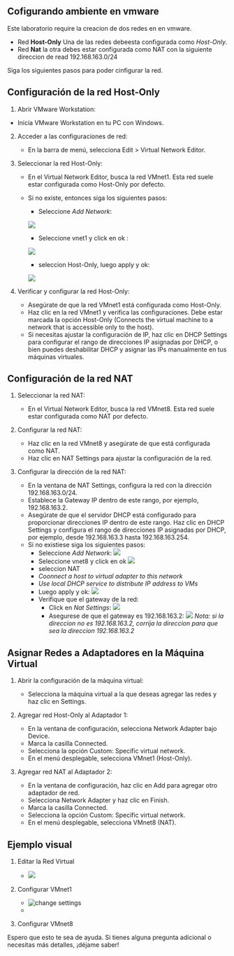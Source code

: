 ## Cofigurando ambiente en vmware


Este laboratorio require la creacion de dos redes en en vmware. 
-   Red **Host-Only** Una de las redes debeesta configurada como *Host-Only*. 
- Red **Nat** la otra debes estar configurada como NAT con la siguiente direccion de read 192.168.163.0/24 

Siga los siguientes pasos para poder cinfigurar la red.

## Configuración de la red Host-Only
1.  Abrir VMware Workstation:

- Inicia VMware Workstation en tu PC con Windows.
2. Acceder a las configuraciones de red:

    - En la barra de menú, selecciona Edit > Virtual Network Editor.
3. Seleccionar la red Host-Only:

    - En el Virtual Network Editor, busca la red VMnet1. Esta red suele estar configurada como Host-Only por defecto.
    - Si no existe, entonces siga los siguientes pasos:
        - Seleccione *Add Network*:

        ![](../IMG/red3.png) 
        - Seleccione vnet1 y click en ok :

        ![](../IMG/red4.png)
        - seleccion Host-Only, luego apply y ok: 
        
        ![](../IMG/red5.png)
        
3. Verificar y configurar la red Host-Only:

    - Asegúrate de que la red VMnet1 está configurada como Host-Only.
    - Haz clic en la red VMnet1 y verifica las configuraciones. Debe estar marcada la opción Host-Only (Connects the virtual machine to a network that is accessible only to the host).
    - Si necesitas ajustar la configuración de IP, haz clic en DHCP Settings para configurar el rango de direcciones IP asignadas por DHCP, o bien puedes deshabilitar DHCP y asignar las IPs manualmente en tus máquinas virtuales.
    

## Configuración de la red NAT

1. Seleccionar la red NAT:

    - En el Virtual Network Editor, busca la red VMnet8. Esta red suele estar configurada como NAT por defecto.

2. Configurar la red NAT:

    - Haz clic en la red VMnet8 y asegúrate de que está configurada como NAT.
    - Haz clic en NAT Settings para ajustar la configuración de la red.
3. Configurar la dirección de la red NAT:

    - En la ventana de NAT Settings, configura la red con la dirección 192.168.163.0/24.
    - Establece la Gateway IP dentro de este rango, por ejemplo, 192.168.163.2.
    - Asegúrate de que el servidor DHCP está configurado para proporcionar direcciones IP dentro de este rango. Haz clic en DHCP Settings y configura el rango de direcciones IP asignadas por DHCP, por ejemplo, desde 192.168.163.3 hasta 192.168.163.254.
    - Si no existiese siga los siguientes pasos:
        - Seleccione *Add Network*: 
        ![](../IMG/red3.png) 
        - Seleccione vnet8 y click en ok 
        ![](../IMG/red6.png)
        - seleccion NAT
        - *Coonnect a host to virtual adapter to this network*
        -  *Use local DHCP service to distribute IP address to VMs*
        - Luego apply y ok: 
        ![](../IMG/red7.png)
        - Verifique que el gateway de la red:
            - Click en *Nat Settings*: 
            ![](../IMG/red8.png) 
            - Asegurese de que el gateway es 192.168.163.2:
            ![](../IMG/red9.png)
            *Nota: si la direccion no es 192.168.163.2, corrija la direccion para que sea la direccion 192.168.163.2*


## Asignar Redes a Adaptadores en la Máquina Virtual
1. Abrir la configuración de la máquina virtual:

    - Selecciona la máquina virtual a la que deseas agregar las redes y haz clic en Settings.
2. Agregar red Host-Only al Adaptador 1:

    - En la ventana de configuración, selecciona Network Adapter bajo Device.
    - Marca la casilla Connected.
    - Selecciona la opción Custom: Specific virtual network.
    - En el menú desplegable, selecciona VMnet1 (Host-Only).
2. Agregar red NAT al Adaptador 2:

    - En la ventana de configuración, haz clic en Add para agregar otro adaptador de red.
    - Selecciona Network Adapter y haz clic en Finish.
    - Marca la casilla Connected.
    - Selecciona la opción Custom: Specific virtual network.
    - En el menú desplegable, selecciona VMnet8 (NAT).

## Ejemplo visual
1. Editar la Red Virtual
    - ![](../IMG/red1.png)       

2. Configurar VMnet1
    - ![change settings](../IMG/red2.png)
    - 

3. Configurar VMnet8

Espero que esto te sea de ayuda. Si tienes alguna pregunta adicional o necesitas más detalles, ¡déjame saber!